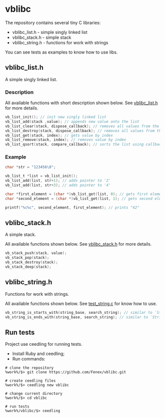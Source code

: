 # vblibc
The repository contains several tiny C libraries: 
* vblibc_list.h - simple singly linked list
* vblibc_stack.h - simple stack
* vblibc_string.h - functions for work with strings

You can see tests as examples to know how to use libs.

## vblibc_list.h
A simple singly linked list.

### Description
All available functions with short description shown below.
See [vblibc_list.h](/src/vblibc_list.h) for more details.
```C
vb_list_init(); // init new singly linked list
vb_list_add(stack ,value); // appends new value onto the list
vb_list_clear(stack, dispose_callback); // removes all values from the list
vb_list_destroy(stack, dispose_callback); // removes all values from the list and destroys the list
vb_list_get(stack, index); // gets value by index
vb_list_remove(stack, index); // removes value by index
vb_list_qsort(stack, compare_callback); // sorts the list using callback compare function
```

### Example

```c
char *str = "123456\0";

vb_list_t *list = vb_list_init();
vb_list_add(list, str+1); // adds pointer to '2'
vb_list_add(list, str+3); // adds pointer to '4'

char *first_element = (char *)vb_list_get(list, 0); // gets first element
char *second_element = (char *)vb_list_get(list, 1); // gets second element

printf("%c%c", second_element, first_element); // prints "42"
```

## vblibc_stack.h
A simple stack.

All available functions shown below.
See [vblibc_stack.h](/src/vblibc_stack.h) for more details.
```C
vb_stack_push(stack, value);
vb_stack_pop(stack);
vb_stack_destroy(stack);
vb_stack_deep(stack);
```

## vblibc_string.h
Functions for work with strings.

All available functions shown below.
See [test_string.c](/test/test_string.c) for know how to use.
```C
vb_string_is_starts_with(string_base, search_string); // similar to `String.prototype.startsWith` in JavaScript
vb_string_is_ends_with(string_base, search_string); // similar to `String.prototype.endsWith` in JavaScript
```

## Run tests
Project use ceedling for running tests.

* Install Ruby and ceedling;
* Run commands:
```
# clone the repository
%work%/$> git clone https://github.com/Fenex/vblibc.git 

# create ceedling files
%work%/$> ceedling new vblibc

# change current directory
%work%/$> cd vblibc

# run tests
%work%/vblibc/$> ceedling
```
